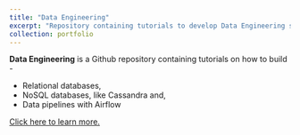 ```yaml
---
title: "Data Engineering"
excerpt: "Repository containing tutorials to develop Data Engineering skills."
collection: portfolio
---
```


**Data Engineering** is a Github repository containing tutorials on how to build -
* Relational databases,
* NoSQL databases, like Cassandra and,
* Data pipelines with Airflow

[Click here to learn more.](https://github.com/ankur-manikandan/data-engineering)
